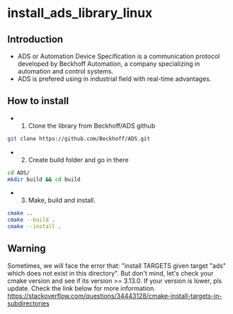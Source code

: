 # install_ads_library_linux
## Introduction
- ADS or Automation Device Specification is a communication protocol developed by Beckhoff Automation, a company specializing in automation and control systems.
- ADS is prefered using in industrial field with real-time advantages.
## How to install

- 1. Clone the library from Beckhoff/ADS github
```bash
git clone https://github.com/Beckhoff/ADS.git
```
- 2. Create build folder and go in there
```bash
cd ADS/
mkdir build && cd build
```
- 3. Make, build and install.
```bash
cmake ..
cmake --build .
cmake --install .
```

## Warning
Sometimes, we will face the error that: "install TARGETS given target "ads" which does not exist in this directory". But don't mind, let's check your cmake version
and see if its version >= 3.13.0. If your version is lower, pls update. Check the link below for more information.
https://stackoverflow.com/questions/34443128/cmake-install-targets-in-subdirectories
